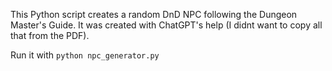 This Python script creates a random DnD NPC following the Dungeon Master's Guide. It was created with ChatGPT's help (I didnt want to copy all that from the PDF). 

Run it with `python npc_generator.py`
